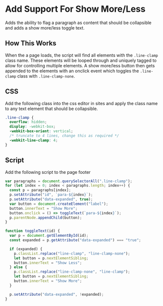 # Add Support For Show More/Less

Adds the ability to flag a paragraph as content that should be collapsible and adds a show more/less toggle text.

## How This Works

When the a page loads, the script will find all elements with the `.line-clamp` class name. These elements will be looped through and uniquely tagged to allow for controlling multiple elements.
A show more/less button then gets appended to the elements with an onclick event which toggles the `.line-clamp` class with `.line-clamp-none`.

## CSS

Add the following class into the css editor in sites and apply the class name to any text element that should be collapsible.

```css
.line-clamp {
  overflow: hidden;
  display: -webkit-box;
  -webkit-box-orient: vertical;
  /* truncate to 4 lines, change this as required */
  -webkit-line-clamp: 4;
}
```

## Script

Add the following script to the page footer

```javascript
var paragraphs = document.querySelectorAll(".line-clamp");
for (let index = 0; index < paragraphs.length; index++) {
  const p = paragraphs[index];
  p.setAttribute("id", `para-${index}`);
  p.setAttribute("data-expanded", true);
  var button = document.createElement("label");
  button.innerText = "Show More";
  button.onclick = () => toggleText(`para-${index}`);
  p.parentNode.appendChild(button);
}

function toggleText(id) {
  var p = document.getElementById(id);
  const expanded = p.getAttribute("data-expanded") === "true";

  if (expanded) {
    p.classList.replace("line-clamp", "line-clamp-none");
    let button = p.nextElementSibling;
    button.innerText = "Show Less";
  } else {
    p.classList.replace("line-clamp-none", "line-clamp");
    let button = p.nextElementSibling;
    button.innerText = "Show More";
  }

  p.setAttribute("data-expanded", !expanded);
}
```
